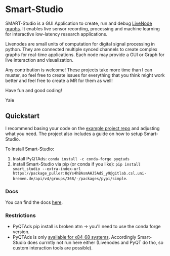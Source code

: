 # Smart-Studio

SMART-Studio is a GUI Application to create, run and debug [LiveNode graphs](https://livenodes.pages.csl.uni-bremen.de/livenodes/).
It enables live sensor recording, processing and machine learning for interactive low-latency research applications.

Livenodes are small units of computation for digital signal processing in python. They are connected multiple synced channels to create complex graphs for real-time applications. Each node may provide a GUI or Graph for live interaction and visualization.

Any contribution is welcome! These projects take more time than I can muster, so feel free to create issues for everything that you think might work better and feel free to create a MR for them as well!

Have fun and good coding!

Yale


## Quickstart

I recommend basing your code on the [example project repo](https://gitlab.csl.uni-bremen.de/livenodes/example-project) and adjusting what you need. The project also includes a guide on how to setup Smart-Studio.

To install Smart-Studio:
1. Install PyQTAds: `conda install -c conda-forge pyqtads`
2. install Smart-Studio via pip (or conda if you like): `pip install smart_studio --extra-index-url https://package_puller:8qYs4hBAsmAHJ5AdS_y9@gitlab.csl.uni-bremen.de/api/v4/groups/368/-/packages/pypi/simple`.

### Docs

You can find the docs [here](https://livenodes.pages.csl.uni-bremen.de/smart-studio/index.html).

### Restrictions

- PyQTAds pip install is broken atm -> you'll need to use the conda forge version.
- PyQTAds is only [available for x84_68 systems](https://github.com/conda-forge/pyqtads-feedstock/issues/46). Accordingly Smart-Studio does currntly not run here either (Livenodes and PyQT do tho, so custom interaction tools are possible).
